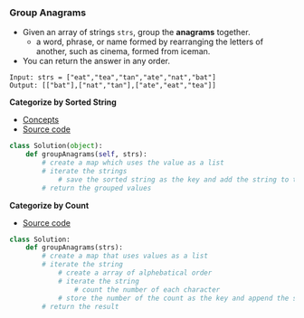 ### Group Anagrams
- Given an array of strings `strs`, group the **anagrams** together. 
    - a word, phrase, or name formed by rearranging the letters of another, such as cinema, formed from iceman.
- You can return the answer in any order.
```
Input: strs = ["eat","tea","tan","ate","nat","bat"]
Output: [["bat"],["nat","tan"],["ate","eat","tea"]]
```

**Categorize by Sorted String**
- [Concepts](images/Sorted.png)
- [Source code](source/Sorted.py)
```python
class Solution(object):
    def groupAnagrams(self, strs):
        # create a map which uses the value as a list
        # iterate the strings
            # save the sorted string as the key and add the string to the list
        # return the grouped values
```

**Categorize by Count**
- [Source code](source/)
```python
class Solution:
    def groupAnagrams(strs):
        # create a map that uses values as a list
        # iterate the string
            # create a array of alphebatical order
            # iterate the string
                # count the number of each character
            # store the number of the count as the key and append the string as a value
        # return the result
```